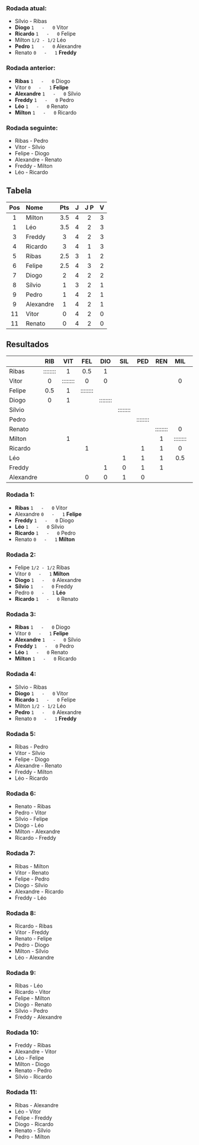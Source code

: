 ### Rodada atual:
* Sílvio     -     Ribas
* **Diogo**  `1   -   0`  Vitor
* **Ricardo**  `1   -   0`  Felipe
* Milton `1/2 - 1/2` Léo
* **Pedro**  `1   -   0`  Alexandre
* Renato `0   -   1` **Freddy**

### Rodada anterior:
* **Ribas**  `1   -   0`  Diogo
* Vitor `0   -   1` **Felipe**
* **Alexandre**  `1   -   0`  Sílvio
* **Freddy**  `1   -   0`  Pedro
* **Léo**  `1   -   0`  Renato
* **Milton**  `1   -   0`  Ricardo

### Rodada seguinte:
* Ribas     -     Pedro
* Vitor     -     Sílvio
* Felipe     -     Diogo
* Alexandre     -     Renato
* Freddy     -     Milton
* Léo     -     Ricardo

## Tabela

| Pos | Nome | Pts | J | J P | V |
| :---: | :--- | :---: | :---: | :---: | :---: |
| 1 | Milton | 3.5 | 4 | 2 | 3 |
| 1 | Léo | 3.5 | 4 | 2 | 3 |
| 3 | Freddy | 3 | 4 | 2 | 3 |
| 4 | Ricardo | 3 | 4 | 1 | 3 |
| 5 | Ribas | 2.5 | 3 | 1 | 2 |
| 6 | Felipe | 2.5 | 4 | 3 | 2 |
| 7 | Diogo | 2 | 4 | 2 | 2 |
| 8 | Sílvio | 1 | 3 | 2 | 1 |
| 9 | Pedro | 1 | 4 | 2 | 1 |
| 9 | Alexandre | 1 | 4 | 2 | 1 |
| 11 | Vitor | 0 | 4 | 2 | 0 |
| 11 | Renato | 0 | 4 | 2 | 0 |

## Resultados

| | RIB | VIT | FEL | DIO | SIL | PED | REN | MIL | RIC | LEO | FRE | ALE | Pts |
| :--- | :---: | :---: | :---: | :---: | :---: | :---: | :---: | :---: | :---: | :---: | :---: | :---: | :---: |
| Ribas | :::::::: | 1 | 0.5 | 1 |  |  |  |  |  |  |  |  | 2.5 |
| Vitor | 0 | :::::::: | 0 | 0 |  |  |  | 0 |  |  |  |  | 0 |
| Felipe | 0.5 | 1 | :::::::: |  |  |  |  |  | 0 |  |  | 1 | 2.5 |
| Diogo | 0 | 1 |  | :::::::: |  |  |  |  |  |  | 0 | 1 | 2 |
| Sílvio |  |  |  |  | :::::::: |  |  |  |  | 0 | 1 | 0 | 1 |
| Pedro |  |  |  |  |  | :::::::: |  |  | 0 | 0 | 0 | 1 | 1 |
| Renato |  |  |  |  |  |  | :::::::: | 0 | 0 | 0 | 0 |  | 0 |
| Milton |  | 1 |  |  |  |  | 1 | :::::::: | 1 | 0.5 |  |  | 3.5 |
| Ricardo |  |  | 1 |  |  | 1 | 1 | 0 | :::::::: |  |  |  | 3 |
| Léo |  |  |  |  | 1 | 1 | 1 | 0.5 |  | :::::::: |  |  | 3.5 |
| Freddy |  |  |  | 1 | 0 | 1 | 1 |  |  |  | :::::::: |  | 3 |
| Alexandre |  |  | 0 | 0 | 1 | 0 |  |  |  |  |  | :::::::: | 1 |

### Rodada 1:
* **Ribas**  `1   -   0`  Vitor
* Alexandre `0   -   1` **Felipe**
* **Freddy**  `1   -   0`  Diogo
* **Léo**  `1   -   0`  Sílvio
* **Ricardo**  `1   -   0`  Pedro
* Renato `0   -   1` **Milton**

### Rodada 2:
* Felipe `1/2 - 1/2` Ribas
* Vitor `0   -   1` **Milton**
* **Diogo**  `1   -   0`  Alexandre
* **Sílvio**  `1   -   0`  Freddy
* Pedro `0   -   1` **Léo**
* **Ricardo**  `1   -   0`  Renato

### Rodada 3:
* **Ribas**  `1   -   0`  Diogo
* Vitor `0   -   1` **Felipe**
* **Alexandre**  `1   -   0`  Sílvio
* **Freddy**  `1   -   0`  Pedro
* **Léo**  `1   -   0`  Renato
* **Milton**  `1   -   0`  Ricardo

### Rodada 4:
* Sílvio     -     Ribas
* **Diogo**  `1   -   0`  Vitor
* **Ricardo**  `1   -   0`  Felipe
* Milton `1/2 - 1/2` Léo
* **Pedro**  `1   -   0`  Alexandre
* Renato `0   -   1` **Freddy**

### Rodada 5:
* Ribas     -     Pedro
* Vitor     -     Sílvio
* Felipe     -     Diogo
* Alexandre     -     Renato
* Freddy     -     Milton
* Léo     -     Ricardo

### Rodada 6:
* Renato     -     Ribas
* Pedro     -     Vitor
* Sílvio     -     Felipe
* Diogo     -     Léo
* Milton     -     Alexandre
* Ricardo     -     Freddy

### Rodada 7:
* Ribas     -     Milton
* Vitor     -     Renato
* Felipe     -     Pedro
* Diogo     -     Sílvio
* Alexandre     -     Ricardo
* Freddy     -     Léo

### Rodada 8:
* Ricardo     -     Ribas
* Vitor     -     Freddy
* Renato     -     Felipe
* Pedro     -     Diogo
* Milton     -     Sílvio
* Léo     -     Alexandre

### Rodada 9:
* Ribas     -     Léo
* Ricardo     -     Vitor
* Felipe     -     Milton
* Diogo     -     Renato
* Sílvio     -     Pedro
* Freddy     -     Alexandre

### Rodada 10:
* Freddy     -     Ribas
* Alexandre     -     Vitor
* Léo     -     Felipe
* Milton     -     Diogo
* Renato     -     Pedro
* Sílvio     -     Ricardo

### Rodada 11:
* Ribas     -     Alexandre
* Léo     -     Vitor
* Felipe     -     Freddy
* Diogo     -     Ricardo
* Renato     -     Sílvio
* Pedro     -     Milton

